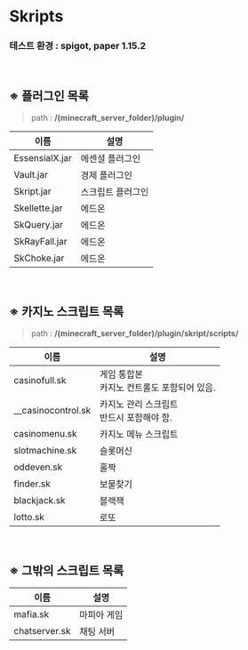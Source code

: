 # Skripts

### 테스트 환경 : **spigot, paper 1.15.2**

<br>

## ※ 플러그인 목록
> path : **/(minecraft_server_folder)/plugin/**

| 이름           | 설명              |
|----------------|-------------------|
| EssensialX.jar | 에센셜 플러그인   |
| Vault.jar      | 경제 플러그인     |
| Skript.jar     | 스크립트 플러그인 |
| Skellette.jar  | 에드온            |
| SkQuery.jar    | 에드온            |
| SkRayFall.jar  | 에드온            |
| SkChoke.jar    | 에드온            |

<br>

## ※ 카지노 스크립트 목록
> path : **/(minecraft_server_folder)/plugin/skript/scripts/**

| 이름               | 설명                                          |
|--------------------|-----------------------------------------------|
| casinofull.sk      | 게임 통합본<br>카지노 컨트롤도 포함되어 있음. |
| __casinocontrol.sk | 카지노 관리 스크립트<br>반드시 포함해야 함.   |
| casinomenu.sk      | 카지노 메뉴 스크립트                          |
| slotmachine.sk     | 슬롯머신                                      |
| oddeven.sk         | 홀짝                                          |
| finder.sk          | 보물찾기                                      |
| blackjack.sk       | 블랙잭                                        |
| lotto.sk           | 로또                                          |

<br>

## ※ 그밖의 스크립트 목록
| 이름          | 설명        |
|---------------|-------------|
| mafia.sk      | 마피아 게임 |
| chatserver.sk | 채팅 서버   |